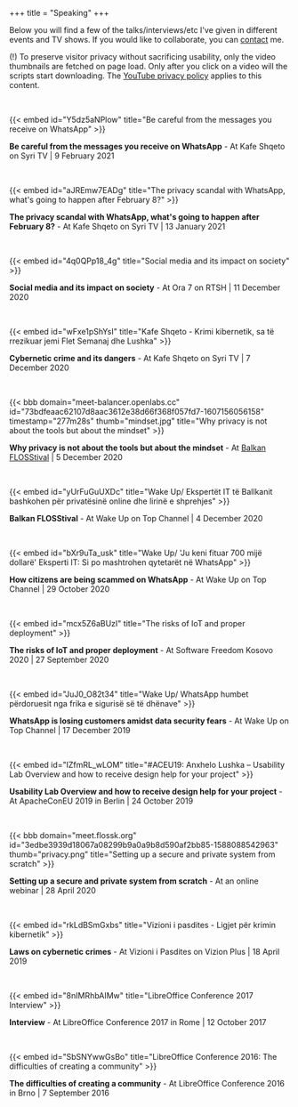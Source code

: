 +++
title = "Speaking"
+++

Below you will find a few of the talks/interviews/etc I've given in different events and TV shows. If you would like to collaborate, you can [contact](/about#contact) me.

(!) To preserve visitor privacy without sacrificing usability, only the video thumbnails are fetched on page load. Only after you click on a video will the scripts start downloading. The [YouTube privacy policy](https://policies.google.com/privacy) applies to this content.

<br>

{{< embed id="Y5dz5aNPlow" title="Be careful from the messages you receive on WhatsApp" >}}

**Be careful from the messages you receive on WhatsApp** - At Kafe Shqeto on Syri TV | 9 February 2021

<br>

{{< embed id="aJREmw7EADg" title="The privacy scandal with WhatsApp, what's going to happen after February 8?" >}}

**The privacy scandal with WhatsApp, what's going to happen after February 8?** - At Kafe Shqeto on Syri TV | 13 January 2021

<br>

{{< embed id="4q0QPp18_4g" title="Social media and its impact on society" >}}

**Social media and its impact on society** - At Ora 7 on RTSH | 11 December 2020

<br>

{{< embed id="wFxe1pShYsI" title="Kafe Shqeto - Krimi kibernetik, sa të rrezikuar jemi Flet Semanaj dhe Lushka" >}}

**Cybernetic crime and its dangers** - At Kafe Shqeto on Syri TV | 7 December 2020

<br>

{{< bbb domain="meet-balancer.openlabs.cc" id="73bdfeaac62107d8aac3612e38d66f368f057fd7-1607156056158" timestamp="277m28s" thumb="mindset.jpg" title="Why privacy is not about the tools but about the mindset" >}}

**Why privacy is not about the tools but about the mindset** - At [Balkan FLOSStival](http://balkanflosstival.cc) | 5 December 2020

<br>

{{< embed id="yUrFuGuUXDc" title="Wake Up/ Ekspertët IT të Ballkanit bashkohen për privatësinë online dhe lirinë e shprehjes" >}}

**Balkan FLOSStival** - At Wake Up on Top Channel | 4 December 2020

<br>

{{< embed id="bXr9uTa_usk" title="Wake Up/ 'Ju keni fituar 700 mijë dollarë' Eksperti IT: Si po mashtrohen qytetarët në WhatsApp" >}}

**How citizens are being scammed on WhatsApp** - At Wake Up on Top Channel | 29 October 2020

<br>

{{< embed id="mcx5Z6aBUzI" title="The risks of IoT and proper deployment" >}}

**The risks of IoT and proper deployment** - At Software Freedom Kosovo 2020 | 27 September 2020

<br>

{{< embed id="JuJ0_O82t34" title="Wake Up/ WhatsApp humbet përdoruesit nga frika e sigurisë së të dhënave" >}}

**WhatsApp is losing customers amidst data security fears** - At Wake Up on Top Channel | 17 December 2019

<br>

{{< embed id="IZfmRL_wLOM" title="#ACEU19: Anxhelo Lushka – Usability Lab Overview and how to receive design help for your project" >}}

**Usability Lab Overview and how to receive design help for your project** - At ApacheConEU 2019 in Berlin | 24 October 2019

<br>

{{< bbb domain="meet.flossk.org" id="3edbe3939d18067a08299b9a0a9b8d590af2bb85-1588088542963" thumb="privacy.png" title="Setting up a secure and private system from scratch" >}}

**Setting up a secure and private system from scratch** - At an online webinar | 28 April 2020

<br>

{{< embed id="rkLdBSmGxbs" title="Vizioni i pasdites - Ligjet për krimin kibernetik" >}}

**Laws on cybernetic crimes** - At Vizioni i Pasdites on Vizion Plus | 18 April 2019

<br>

{{< embed id="8nIMRhbAIMw" title="LibreOffice Conference 2017 Interview" >}}

**Interview** - At LibreOffice Conference 2017 in Rome | 12 October 2017

<br>

{{< embed id="SbSNYwwGsBo" title="LibreOffice Conference 2016: The difficulties of creating a community" >}}

**The difficulties of creating a community** - At LibreOffice Conference 2016 in Brno | 7 September 2016
